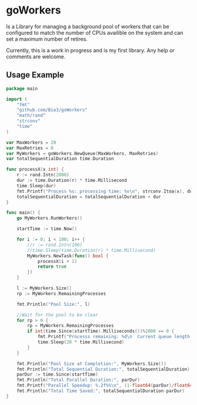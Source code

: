 # goWorkers

Is a Library for managing a background pool of workers that can be configured to match the number of CPUs availible on the system and can set a maximum number of retires.

Currently, this is a work in progress and is my first library. Any help or comments are welcome.

## Usage Example

```go
package main

import (
    "fmt"
    "github.com/Bia3/goWorkers"
    "math/rand"
    "strconv"
    "time"
)

var MaxWorkers = 20
var MaxRetries = 0
var MyWorkers = goWorkers.NewQueue(MaxWorkers, MaxRetries)
var totalSequentialDuration time.Duration

func processX(x int) {
    r := rand.Intn(2000)
    dur := time.Duration(r) * time.Millisecond
    time.Sleep(dur)
    fmt.Printf("Process %s: processing time: %v\n", strconv.Itoa(x), dur)
    totalSequentialDuration = totalSequentialDuration + dur
}

func main() {
    go MyWorkers.RunWorkers()

    startTime := time.Now()

    for i := 0; i < 100; i++ {
        //r := rand.Intn(100)
        //time.Sleep(time.Duration(r) * time.Millisecond)
        MyWorkers.NewTask(func() bool {
            processX(i + 1)
            return true
        })
    }

    l := MyWorkers.Size()
    rp := MyWorkers.RemainingProcesses

    fmt.Println("Pool Size:", l)

    //Wait for the pool to be clear
    for rp > 0 {
        rp = MyWorkers.RemainingProcesses
        if int(time.Since(startTime).Milliseconds())%2000 == 0 {
            fmt.Printf("Processs remaining: %d\n  Current queue length: %d\n  Currently processing: %d\n", rp, MyWorkers.Len(), rp-MyWorkers.Len())
            time.Sleep(20 * time.Millisecond)
        }
    }

    fmt.Println("Pool Size at Completion:", MyWorkers.Size())
    fmt.Println("Total Sequential Duration:", totalSequentialDuration)
    parDur := time.Since(startTime)
    fmt.Println("Total Parallel Duration:", parDur)
    fmt.Printf("Parallel Speedup: %.2f%%\n", (1-float64(parDur)/float64(totalSequentialDuration))*100)
    fmt.Println("Total Time Saved:", totalSequentialDuration-parDur)
}
```